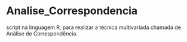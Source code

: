 # Analise_Correspondencia
script na linguagem R, para realizar a técnica multivariada chamada de Análise de Correspondência.
